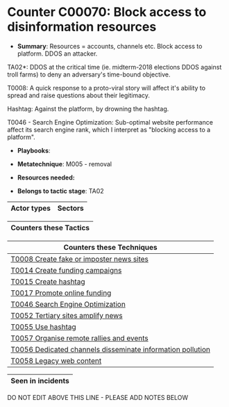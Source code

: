 # Counter C00070: Block access to disinformation resources

* **Summary**: Resources = accounts, channels etc.  Block access to platform. DDOS an attacker.

TA02*: DDOS at the critical time (ie. midterm-2018 elections DDOS against troll farms) to deny an adversary's time-bound objective.

T0008: A quick response to a proto-viral story will affect it's ability to spread and raise questions about their legitimacy.

Hashtag: Against the platform, by drowning the hashtag.

T0046 - Search Engine Optimization: Sub-optimal website performance affect its search engine rank, which I interpret as "blocking access to a platform".

* **Playbooks**: 

* **Metatechnique**: M005 - removal

* **Resources needed:** 

* **Belongs to tactic stage**: TA02


| Actor types | Sectors |
| ----------- | ------- |



| Counters these Tactics |
| ---------------------- |



| Counters these Techniques |
| ------------------------- |
| [T0008 Create fake or imposter news sites](../generated_pages/techniques/T0008.md) |
| [T0014 Create funding campaigns](../generated_pages/techniques/T0014.md) |
| [T0015 Create hashtag](../generated_pages/techniques/T0015.md) |
| [T0017 Promote online funding](../generated_pages/techniques/T0017.md) |
| [T0046 Search Engine Optimization](../generated_pages/techniques/T0046.md) |
| [T0052 Tertiary sites amplify news](../generated_pages/techniques/T0052.md) |
| [T0055 Use hashtag](../generated_pages/techniques/T0055.md) |
| [T0057 Organise remote rallies and events](../generated_pages/techniques/T0057.md) |
| [T0056 Dedicated channels disseminate information pollution](../generated_pages/techniques/T0056.md) |
| [T0058 Legacy web content](../generated_pages/techniques/T0058.md) |



| Seen in incidents |
| ----------------- |


DO NOT EDIT ABOVE THIS LINE - PLEASE ADD NOTES BELOW